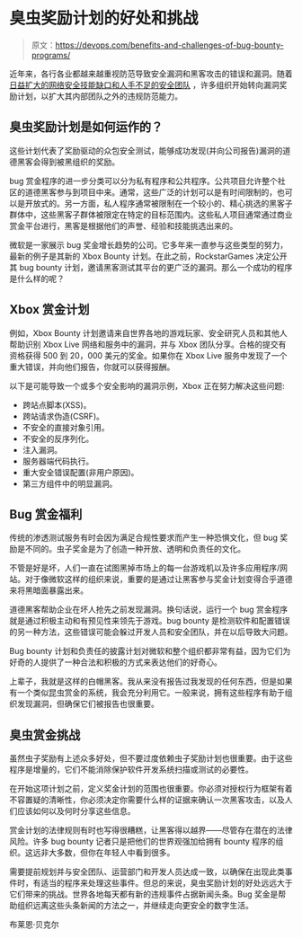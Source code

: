 # 臭虫奖励计划的好处和挑战

> 原文：<https://devops.com/benefits-and-challenges-of-bug-bounty-programs/>

近年来，各行各业都越来越重视防范导致安全漏洞和黑客攻击的错误和漏洞。随着 [日益扩大的网络安全技能缺口和人手不足的安全团队](https://searchsecurity.techtarget.com/news/252465325/Gartner-Cybersecurity-skills-shortage-requires-a-new-approach) ，许多组织开始转向漏洞奖励计划，以扩大其内部团队之外的违规防范能力。

## 臭虫奖励计划是如何运作的？

这些计划代表了奖励驱动的众包安全测试，能够成功发现(并向公司报告)漏洞的道德黑客会得到被黑组织的奖励。

bug 赏金程序的进一步分类可以分为私有程序和公共程序。公共项目允许整个社区的道德黑客参与到项目中来。通常，这些广泛的计划可以是有时间限制的，也可以是开放式的。另一方面，私人程序通常被限制在一个较小的、精心挑选的黑客子群体中，这些黑客子群体被限定在特定的目标范围内。这些私人项目通常通过商业赏金平台进行，黑客是根据他们的声誉、经验和技能挑选出来的。

微软是一家展示 bug 奖金增长趋势的公司。它多年来一直参与这些类型的努力，最新的例子是其新的 Xbox Bounty 计划。在此之前，RockstarGames 决定公开其 bug bounty 计划，邀请黑客测试其平台的更广泛的漏洞。那么一个成功的程序是什么样的呢？

## **Xbox 赏金计划**

例如，Xbox Bounty 计划邀请来自世界各地的游戏玩家、安全研究人员和其他人帮助识别 Xbox Live 网络和服务中的漏洞，并与 Xbox 团队分享。合格的提交有资格获得 500 到 20，000 美元的奖金。如果你在 Xbox Live 服务中发现了一个重大错误，并向他们报告，你就可以获得报酬。

以下是可能导致一个或多个安全影响的漏洞示例，Xbox 正在努力解决这些问题:

*   跨站点脚本(XSS)。
*   跨站请求伪造(CSRF)。
*   不安全的直接对象引用。
*   不安全的反序列化。
*   注入漏洞。
*   服务器端代码执行。
*   重大安全错误配置(非用户原因)。
*   第三方组件中的明显漏洞。

## **Bug 赏金福利**

传统的渗透测试服务有时会因为满足合规性要求而产生一种恐惧文化，但 bug 奖励是不同的。虫子奖金是为了创造一种开放、透明和负责任的文化。

不管是好是坏，人们一直在试图黑掉市场上的每一台游戏机以及许多应用程序/网站。对于像微软这样的组织来说，重要的是通过让黑客参与奖金计划变得合乎道德来将黑暗面暴露出来。

道德黑客帮助企业在坏人抢先之前发现漏洞。换句话说，运行一个 bug 赏金程序就是通过积极主动和有预见性来领先于游戏。bug bounty 是检测软件和配置错误的另一种方法，这些错误可能会躲过开发人员和安全团队，并在以后导致大问题。

Bug bounty 计划和负责任的披露计划对微软和整个组织都非常有益，因为它们为好奇的人提供了一种合法和积极的方式来表达他们的好奇心。

上辈子，我就是这样的白帽黑客。我从来没有报告过我发现的任何东西，但是如果有一个类似昆虫赏金的系统，我会充分利用它。一般来说，拥有这些程序有助于组织发现漏洞，但确保它们被报告也很重要。

## **臭虫赏金挑战**

虽然虫子奖励有上述众多好处，但不要过度依赖虫子奖励计划也很重要。由于这些程序是增量的，它们不能消除保护软件开发系统扫描或测试的必要性。

在开始这项计划之前，定义奖金计划的范围也很重要。你必须对授权行为框架有着不容置疑的清晰性，你必须决定你需要什么样的证据来确认一次黑客攻击，以及人们应该如何以及何时分享这些信息。

赏金计划的法律规则有时也写得很糟糕，让黑客得以越界——尽管存在潜在的法律风险。许多 bug bounty 记者只是把他们的世界观强加给拥有 bounty 程序的组织。这远非大多数，但你在年轻人中看到很多。

需要提前规划并与安全团队、运营部门和开发人员达成一致，以确保在出现此类事件时，有适当的程序来处理这些事件。但总的来说，臭虫奖励计划的好处远远大于它们带来的挑战。世界各地每天都有新的违规事件占据新闻头条。Bug 奖金是帮助组织远离这些头条新闻的方法之一，并继续走向更安全的数字生活。

布莱恩·贝克尔